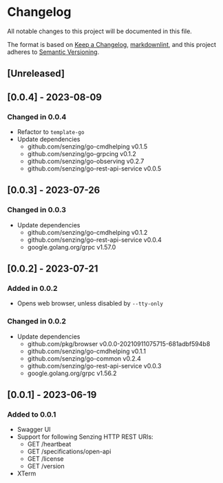 # Changelog

All notable changes to this project will be documented in this file.

The format is based on [Keep a Changelog](https://keepachangelog.com/en/1.0.0/),
[markdownlint](https://dlaa.me/markdownlint/),
and this project adheres to [Semantic Versioning](https://semver.org/spec/v2.0.0.html).

## [Unreleased]

## [0.0.4] - 2023-08-09

### Changed in 0.0.4

- Refactor to `template-go`
- Update dependencies
  - github.com/senzing/go-cmdhelping v0.1.5
  - github.com/senzing/go-grpcing v0.1.2
  - github.com/senzing/go-observing v0.2.7
  - github.com/senzing/go-rest-api-service v0.0.5

## [0.0.3] - 2023-07-26

### Changed in 0.0.3

- Update dependencies
  - github.com/senzing/go-cmdhelping v0.1.2
  - github.com/senzing/go-rest-api-service v0.0.4
  - google.golang.org/grpc v1.57.0

## [0.0.2] - 2023-07-21

### Added in 0.0.2

- Opens web browser, unless disabled by `--tty-only`

### Changed in 0.0.2

- Update dependencies
  - github.com/pkg/browser v0.0.0-20210911075715-681adbf594b8
  - github.com/senzing/go-cmdhelping v0.1.1
  - github.com/senzing/go-common v0.2.4
  - github.com/senzing/go-rest-api-service v0.0.3
  - google.golang.org/grpc v1.56.2

## [0.0.1] - 2023-06-19

### Added to 0.0.1

- Swagger UI
- Support for following Senzing HTTP REST URIs:
  - GET /heartbeat
  - GET /specifications/open-api
  - GET /license
  - GET /version
- XTerm
